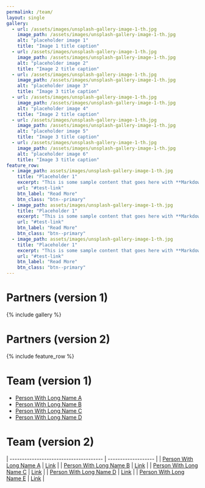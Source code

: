 ```yaml
---
permalink: /team/
layout: single
gallery:
  - url: /assets/images/unsplash-gallery-image-1-th.jpg
    image_path: /assets/images/unsplash-gallery-image-1-th.jpg
    alt: "placeholder image 1"
    title: "Image 1 title caption"
  - url: /assets/images/unsplash-gallery-image-1-th.jpg
    image_path: /assets/images/unsplash-gallery-image-1-th.jpg
    alt: "placeholder image 2"
    title: "Image 2 title caption"
  - url: /assets/images/unsplash-gallery-image-1-th.jpg
    image_path: /assets/images/unsplash-gallery-image-1-th.jpg
    alt: "placeholder image 3"
    title: "Image 3 title caption"
  - url: /assets/images/unsplash-gallery-image-1-th.jpg
    image_path: /assets/images/unsplash-gallery-image-1-th.jpg
    alt: "placeholder image 4"
    title: "Image 2 title caption"
  - url: /assets/images/unsplash-gallery-image-1-th.jpg
    image_path: /assets/images/unsplash-gallery-image-1-th.jpg
    alt: "placeholder image 5"
    title: "Image 3 title caption"
  - url: /assets/images/unsplash-gallery-image-1-th.jpg
    image_path: /assets/images/unsplash-gallery-image-1-th.jpg
    alt: "placeholder image 6"
    title: "Image 3 title caption"
feature_row:
  - image_path: assets/images/unsplash-gallery-image-1-th.jpg
    title: "Placeholder 1"
    excerpt: "This is some sample content that goes here with **Markdown** formatting."
    url: "#test-link"
    btn_label: "Read More"
    btn_class: "btn--primary"
  - image_path: assets/images/unsplash-gallery-image-1-th.jpg
    title: "Placeholder 1"
    excerpt: "This is some sample content that goes here with **Markdown** formatting."
    url: "#test-link"
    btn_label: "Read More"
    btn_class: "btn--primary"
  - image_path: assets/images/unsplash-gallery-image-1-th.jpg
    title: "Placeholder 1"
    excerpt: "This is some sample content that goes here with **Markdown** formatting."
    url: "#test-link"
    btn_label: "Read More"
    btn_class: "btn--primary"
---
```


# Partners (version 1)

{% include gallery %}

# Partners (version 2)

{% include feature_row %}

# Team (version 1)

- <a href="">Person With Long Name A</a>
- <a href="">Person With Long Name B</a>
- <a href="">Person With Long Name C</a>
- <a href="">Person With Long Name D</a>

# Team (version 2)

| -------------------------------------- | ------------------- |
| <a href="">Person With Long Name A</a> | <a href="">Link</a> |
| <a href="">Person With Long Name B</a> | <a href="">Link</a> |
| <a href="">Person With Long Name C</a> | <a href="">Link</a> |
| <a href="">Person With Long Name D</a> | <a href="">Link</a> |
| <a href="">Person With Long Name E</a> | <a href="">Link</a> |